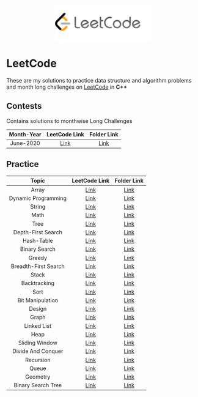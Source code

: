 <p align="center">
  <img src="lclogo.png" width="250">
</p>

# LeetCode

These are my solutions to practice data structure and algorithm problems and month long challenges on [LeetCode](https://leetcode.com/problemset/algorithms/) in **C++**

## Contests

Contains solutions to monthwise Long Challenges

| Month-Year| LeetCode Link| Folder Link|
|  :--------: |  :--------: | :--------: |
| June-2020 | [Link](https://leetcode.com/explore/challenge/card/june-leetcoding-challenge/) | [Link](https://github.com/iamishansharma/PlacePrep/tree/master/DSA/LeetCode/Contests/June)

## Practice

| Topic| LeetCode Link| Folder Link|
|  :--------: |  :--------: | :--------: |
| Array | [Link]() | [Link]()|
| Dynamic Programming | [Link]() | [Link]()|
| String | [Link]() | [Link]()|
| Math | [Link]() | [Link]()|
| Tree | [Link]() | [Link]()|
| Depth-First Search | [Link]() | [Link]()|
| Hash-Table | [Link]() | [Link]()|
| Binary Search | [Link]() | [Link]()|
| Greedy | [Link]() | [Link]()|
| Breadth-First Search | [Link]() | [Link]()|
| Stack | [Link]() | [Link]()|
| Backtracking | [Link]() | [Link]()|
| Sort | [Link]() | [Link]()|
| Bit Manipulation | [Link]() | [Link]()|
| Design | [Link]() | [Link]()|
| Graph | [Link]() | [Link]()|
| Linked List | [Link]() | [Link]()|
| Heap | [Link]() | [Link]()|
| Sliding Window | [Link]() | [Link]()|
| Divide And Conquer | [Link]() | [Link]()|
| Recursion | [Link]() | [Link]()|
| Queue | [Link]() | [Link]()|
| Geometry | [Link]() | [Link]()|
| Binary Search Tree | [Link]() | [Link]()|
